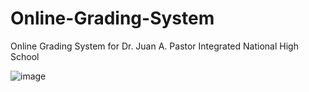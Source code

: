 # Online-Grading-System
Online Grading System for Dr. Juan A. Pastor Integrated National High School

![image](https://github.com/Renzperi/Online-Grading-System/assets/148361196/74678ee8-d5dd-4b03-bca6-bf1c9257b7e1)
